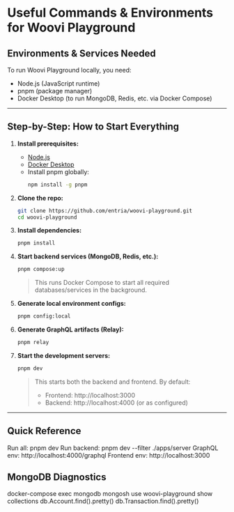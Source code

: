 # Useful Commands & Environments for Woovi Playground

## Environments & Services Needed
To run Woovi Playground locally, you need:
- Node.js (JavaScript runtime)
- pnpm (package manager)
- Docker Desktop (to run MongoDB, Redis, etc. via Docker Compose)

---

## Step-by-Step: How to Start Everything

1. **Install prerequisites:**
   - [Node.js](https://nodejs.org/en/download/)
   - [Docker Desktop](https://www.docker.com/products/docker-desktop/)
   - Install pnpm globally:
     ```sh
     npm install -g pnpm
     ```

2. **Clone the repo:**
   ```sh
   git clone https://github.com/entria/woovi-playground.git
   cd woovi-playground
   ```

3. **Install dependencies:**
   ```sh
   pnpm install
   ```

4. **Start backend services (MongoDB, Redis, etc.):**
   ```sh
   pnpm compose:up
   ```
   > This runs Docker Compose to start all required databases/services in the background.

5. **Generate local environment configs:**
   ```sh
   pnpm config:local
   ```

6. **Generate GraphQL artifacts (Relay):**
   ```sh
   pnpm relay
   ```

7. **Start the development servers:**
   ```sh
   pnpm dev
   ```
   > This starts both the backend and frontend. By default:
   > - Frontend: http://localhost:3000
   > - Backend: http://localhost:4000 (or as configured)
---

## Quick Reference
Run all: pnpm dev
Run backend: pnpm dev --filter ./apps/server
GraphQL env: http://localhost:4000/graphql
Frontend env: http://localhost:3000

## MongoDB Diagnostics
docker-compose exec mongodb mongosh
use woovi-playground
show collections
db.Account.find().pretty()
db.Transaction.find().pretty()

